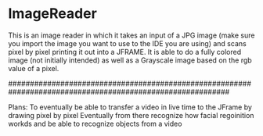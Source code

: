 # ImageReader
This is an image reader in which it takes an input of a JPG image (make sure you import the image you want to use to the IDE you are using) and scans pixel by pixel printing it out into a JFRAME.
It is able to do a fully colored image (not initially intended) as well as a Grayscale image based on the rgb value of a pixel.

###########################################################################################################

Plans:
To eventually be able to transfer a video in live time to the JFrame by drawing pixel by pixel
Eventually from there recognize how facial regoinition workds and be able to recognize objects from a video
